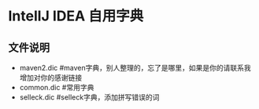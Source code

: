 # IntellJ IDEA 自用字典
## 文件说明
* maven2.dic #maven字典，别人整理的，忘了是哪里，如果是你的请联系我增加对你的感谢链接
* common.dic #常用字典
* selleck.dic #selleck字典，添加拼写错误的词